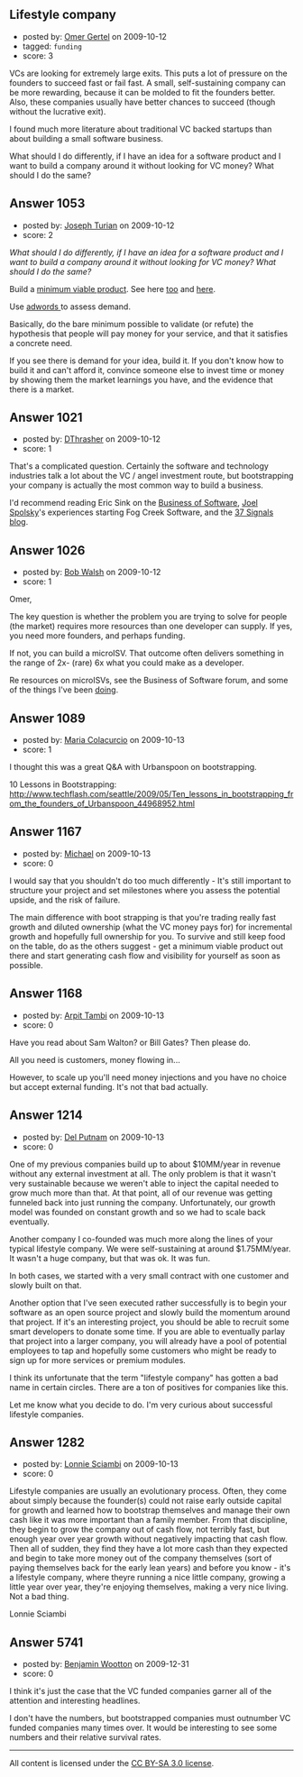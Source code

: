 ## Lifestyle company

- posted by: [Omer Gertel](https://stackexchange.com/users/-1/441-omer-gertel) on 2009-10-12
- tagged: `funding`
- score: 3

VCs are looking for extremely large exits. This puts a lot of pressure on the founders to succeed fast or fail fast. A small, self-sustaining company can be more rewarding, because it can be molded to fit the founders better. Also, these companies usually have better chances to succeed (though without the lucrative exit).

I found much more literature about traditional VC backed startups than about building a small software business.

What should I do differently, if I have an idea for a software product and I want to build a company around it without looking for VC money? What should I do the same?


## Answer 1053

- posted by: [Joseph Turian](https://stackexchange.com/users/-1/423-joseph-turian) on 2009-10-12
- score: 2

<i>What should I do differently, if I have an idea for a software product and I want to build a company around it without looking for VC money? What should I do the same?</i>

Build a <a href="http://venturehacks.com/articles/minimum-viable-product">minimum viable product</a>. See here <a href="http://www.startuplessonslearned.com/2009/08/minimum-viable-product-guide.html">too</a> and <a href="http://www.startuplessonslearned.com/2009/03/minimum-viable-product.html">here</a>.

Use <a href="http://www.startuplessonslearned.com/2008/11/using-adwords-to-assess-demand-for-your.html">adwords </a> to assess demand.

Basically, do the bare minimum possible to validate (or refute) the hypothesis that people will pay money for your service, and that it satisfies a concrete need.

If you see there is demand for your idea, build it. If you don't know how to build it and can't afford it, convince someone else to invest time or money by showing them the market learnings you have, and the evidence that there is a market.




## Answer 1021

- posted by: [DThrasher](https://stackexchange.com/users/-1/326-dthrasher) on 2009-10-12
- score: 1

<p>That's a complicated question. Certainly the software and technology industries talk a lot about the VC / angel investment route, but bootstrapping your company is actually the most common way to build a business. </p>

<p>I'd recommend reading Eric Sink on the <a href="http://www.ericsink.com/bos/Business%5Fof%5FSoftware.html" rel="nofollow">Business of Software</a>, <a href="http://www.joelonsoftware.com/" rel="nofollow">Joel Spolsky</a>'s experiences starting Fog Creek Software, and the <a href="http://37signals.com/svn/" rel="nofollow">37 Signals blog</a>.</p>



## Answer 1026

- posted by: [Bob Walsh](https://stackexchange.com/users/-1/346-bob-walsh) on 2009-10-12
- score: 1

<p>Omer,</p>

<p>The key question is whether the problem you are trying to solve for people (the market) requires more resources than one developer can supply. If yes, you need more founders, and perhaps funding.</p>

<p>If not, you can build a microISV. That outcome often delivers something in the range of 2x- (rare) 6x what you could make as a developer.</p>

<p>Re resources on microISVs, see the Business of Software forum, and some of the things I've been <a href="http://47hats.com/about" rel="nofollow">doing</a>.</p>



## Answer 1089

- posted by: [Maria Colacurcio](https://stackexchange.com/users/-1/613-maria-colacurcio) on 2009-10-13
- score: 1

I thought this was a great Q&A with Urbanspoon on bootstrapping.

10 Lessons in Bootstrapping: http://www.techflash.com/seattle/2009/05/Ten_lessons_in_bootstrapping_from_the_founders_of_Urbanspoon_44968952.html






## Answer 1167

- posted by: [Michael](https://stackexchange.com/users/-1/329-michael) on 2009-10-13
- score: 0

I would say that you shouldn't do too much differently - It's still important to structure your project and set milestones where you assess the potential upside, and the risk of failure. 

The main difference with boot strapping is that you're trading really fast growth and diluted ownership (what the VC money pays for) for incremental growth and hopefully full ownership for you. To survive and still keep food on the table, do as the others suggest - get a minimum viable product out there and start generating cash flow and visibility for yourself as soon as possible. 


## Answer 1168

- posted by: [Arpit Tambi](https://stackexchange.com/users/-1/309-arpit-tambi) on 2009-10-13
- score: 0

Have you read about Sam Walton? or Bill Gates? Then please do.

All you need is customers, money flowing in...

However, to scale up you'll need money injections and you have no choice but accept external funding. It's not that bad actually.


## Answer 1214

- posted by: [Del Putnam](https://stackexchange.com/users/-1/671-del-putnam) on 2009-10-13
- score: 0

One of my previous companies build up to about $10MM/year in revenue without any external investment at all.  The only problem is that it wasn't very sustainable because we weren't able to inject the capital needed to grow much more than that.  At that point, all of our revenue was getting funneled back into just running the company.  Unfortunately, our growth model was founded on constant growth and so we had to scale back eventually.

Another company I co-founded was much more along the lines of your typical lifestyle company.  We were self-sustaining at around $1.75MM/year.  It wasn't a huge company, but that was ok.  It was fun.

In both cases, we started with a very small contract with one customer and slowly built on that.

Another option that I've seen executed rather successfully is to begin your software as an open source project and slowly build the momentum around that project.  If it's an interesting project, you should be able to recruit some smart developers to donate some time.  If you are able to eventually parlay that project into a larger company, you will already have a pool of potential employees to tap and hopefully some customers who might be ready to sign up for more services or premium modules.

I think its unfortunate that the term "lifestyle company" has gotten a bad name in certain circles.  There are a ton of positives for companies like this.

Let me know what you decide to do.  I'm very curious about successful lifestyle companies.  


## Answer 1282

- posted by: [Lonnie Sciambi](https://stackexchange.com/users/-1/753-lonnie-sciambi) on 2009-10-13
- score: 0

Lifestyle companies are usually an evolutionary process.  Often, they come about simply because the founder(s) could not raise early outside capital for growth and learned how to bootstrap themselves and manage their own cash like it was more important than a family member.  From that discipline, they begin to grow the company out of cash flow, not terribly fast, but enough year over year growth without negatively impacting that cash flow.  Then all of sudden, they find they have a lot more cash than they expected and begin to take more money out of the company themselves (sort of paying themselves back for the early lean years) and before you know - it's a lifestyle company, where theyre running a nice little company, growing a little year over year, they're enjoying themselves, making a very nice living.  Not a bad thing.

Lonnie Sciambi


## Answer 5741

- posted by: [Benjamin Wootton](https://stackexchange.com/users/-1/2094-benjamin-wootton) on 2009-12-31
- score: 0

I think it's just the case that the VC funded companies garner all of the attention and interesting headlines.  

I don't have the numbers, but bootstrapped companies must outnumber VC funded companies many times over.  It would be interesting to see some numbers and their relative survival rates.




---

All content is licensed under the [CC BY-SA 3.0 license](https://creativecommons.org/licenses/by-sa/3.0/).
